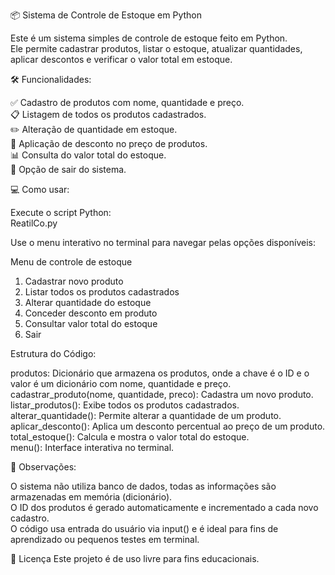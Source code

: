 📦 Sistema de Controle de Estoque em Python

Este é um sistema simples de controle de estoque feito em Python.  
Ele permite cadastrar produtos, listar o estoque, atualizar quantidades, aplicar descontos e verificar o valor total em estoque.

🛠 Funcionalidades:

✅ Cadastro de produtos com nome, quantidade e preço.  
📋 Listagem de todos os produtos cadastrados.  
✏️ Alteração de quantidade em estoque.  
💸 Aplicação de desconto no preço de produtos.  
📊 Consulta do valor total do estoque.  
🚪 Opção de sair do sistema.



💻 Como usar:

Execute o script Python:  
ReatilCo.py

Use o menu interativo no terminal para navegar pelas opções disponíveis:

Menu de controle de estoque
1. Cadastrar novo produto
2. Listar todos os produtos cadastrados
3. Alterar quantidade do estoque
4. Conceder desconto em produto
5. Consultar valor total do estoque
6. Sair

Estrutura do Código:

produtos: Dicionário que armazena os produtos, onde a chave é o ID e o valor é um dicionário com nome, quantidade e preço.  
cadastrar_produto(nome, quantidade, preco): Cadastra um novo produto.  
listar_produtos(): Exibe todos os produtos cadastrados.  
alterar_quantidade(): Permite alterar a quantidade de um produto.  
aplicar_desconto(): Aplica um desconto percentual ao preço de um produto.  
total_estoque(): Calcula e mostra o valor total do estoque.  
menu(): Interface interativa no terminal.  

📌 Observações:

O sistema não utiliza banco de dados, todas as informações são armazenadas em memória (dicionário).  
O ID dos produtos é gerado automaticamente e incrementado a cada novo cadastro.  
O código usa entrada do usuário via input() e é ideal para fins de aprendizado ou pequenos testes em terminal.  

📄 Licença
Este projeto é de uso livre para fins educacionais.
